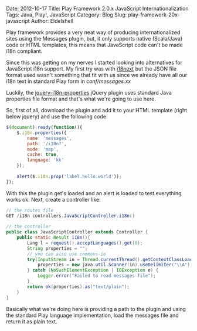 Date: 2012-10-17
Title: Play Framework 2.0.x JavaScript Internationalization
Tags: Java, Play!, JavaScript
Category: Blog
Slug: play-framework-20x-javascript
Author: Eldelshell

Play framework provides a very neat way of producing internationalized sites 
using the Messages plugin, but, it only supports native (Scala/Java) code 
or HTML templates, this means that JavaScript code can't be made i18n compliant.

Since this was getting on my nerves I started looking into alternatives for 
JavaScript i18n support. My first try was with [i18next](http://i18next.com/) but the JSON file 
format used wasn't something that fit with us since we already have 
all our i18n text in standard Play form in _conf/messages.xx_

Luckily, the [jquery-i18n-properties](http://code.google.com/p/jquery-i18n-properties/) jQuery 
plugin uses standard Java properties file format and that's what we're going to use here.

So, first of all, download the plugin and add it to your HTML template (right below jquery) and use the following code:

~~~JavaScript
$(document).ready(function(){
	$.i18n.properties({
		name: 'messages',
		path: '/i18n?',
		mode: 'map',
		cache: true,
		language: 'kk'
	});
   
	alert($.i18n.prop('label.hello.world'));
});
~~~

With this the plugin get's loaded and an alert is loaded to test everything works ok. Next, create a controller like:

~~~java
// the routes file
GET /i18n controllers.JavaScriptController.i18n()
 
// the controller
public class JavaScriptController extends Controller {
    public static Result i18n(){
        Lang l = request().acceptLanguages().get(0);
        String properties = "";
        // you can also use commons-io
        try(InputStream in = Thread.currentThread().getContextClassLoader().getResourceAsStream("messages." + l.code())){
            properties = new java.util.Scanner(in).useDelimiter("\\A").next();
        } catch (NoSuchElementException | IOException e) {
            Logger.error("Failed to read messages file");
        }
        return ok(properties).as("text/plain");
    }
}
~~~

Basically what we're doing here is providing a path to the plugin and using 
the standard Play language implementation, load the messages file and return it as plain text.
